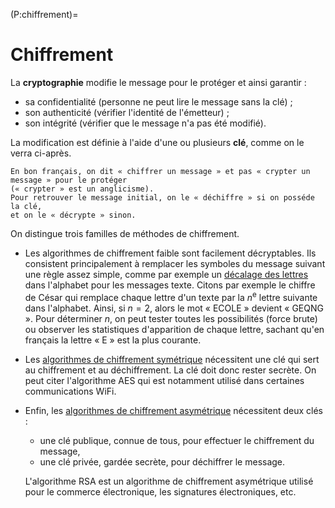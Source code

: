 (P:chiffrement)=
# Chiffrement

La **cryptographie** modifie le message pour le protéger et ainsi garantir :
* sa confidentialité (personne ne peut lire le message sans la clé) ;
* son authenticité (vérifier l'identité de l'émetteur) ;
* son intégrité (vérifier que le message n'a pas été modifié).

La modification est définie à l'aide d'une ou plusieurs **clé**, comme on le verra ci-après.

```{note}
En bon français, on dit « chiffrer un message » et pas « crypter un message » pour le protéger
(« crypter » est un anglicisme).
Pour retrouver le message initial, on le « déchiffre » si on posséde la clé,
et on le « décrypte » sinon.
```

On distingue trois familles de méthodes de chiffrement.

* Les algorithmes de chiffrement faible sont facilement décryptables.
  Ils consistent principalement à remplacer les symboles du message suivant une règle assez simple,
  comme par exemple un [décalage des lettres](https://fr.wikipedia.org/wiki/Chiffrement_par_d%C3%A9calage) dans l'alphabet pour les messages texte.
  Citons par exemple le chiffre de César qui remplace chaque lettre d'un texte par la $n$<sup>e</sup> lettre suivante dans l'alphabet.
  Ainsi, si $n=2$, alors le mot « ECOLE » devient « GEQNG ».
  Pour déterminer $n$, on peut tester toutes les possibilités (force brute)
  ou observer les statistiques d'apparition de chaque lettre, sachant qu'en français la lettre « E » est la plus courante.
  
* Les [algorithmes de chiffrement symétrique](https://fr.wikipedia.org/wiki/Cryptographie_sym%C3%A9trique)
  nécessitent une clé qui sert au chiffrement et au déchiffrement.
  La clé doit donc rester secrète.
  On peut citer l'algorithme AES qui est notamment utilisé dans certaines communications WiFi.
  
* Enfin, les [algorithmes de chiffrement asymétrique](https://fr.wikipedia.org/wiki/Cryptographie_asym%C3%A9trique)
  nécessitent deux clés :
  - une clé publique, connue de tous, pour effectuer le chiffrement du message,
  - une clé privée, gardée secrète, pour déchiffrer le message.
  
  L'algorithme RSA est un algorithme de chiffrement asymétrique utilisé pour le commerce électronique, les signatures électroniques, etc.